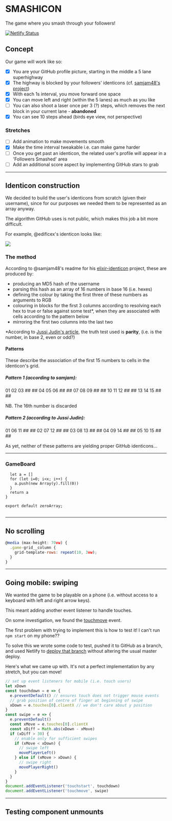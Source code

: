 # SMASHICON

The game where you smash through your followers!

[![Netlify Status](https://api.netlify.com/api/v1/badges/b76ea68c-2b6a-4e91-9343-eb5f444db034/deploy-status)](https://app.netlify.com/sites/smashicon/deploys)

## Concept

Our game will work like so:

- [x] You are your GitHub profile picture, starting in the middle a 5 lane superhighway
- [x] The highway is blocked by your followers' identicons (cf. [samjam48's project](https://github.com/samjam48/elixir-identicon))
- [x] With each 1s interval, you move forward one space
- [x] You can move left and right (within the 5 lanes) as much as you like
- [ ] You can also shoot a laser once per 3 (?) steps, which removes the next block in your current lane - **abandoned**
- [x] You can see 10 steps ahead (birds eye view, not perspective)

### Stretches

- [ ] Add animation to make movements smooth
- [x] Make the time interval tweakable i.e. can make game harder
- [ ] Once you get past an identicon, the related user's profile will appear in a 'Followers Smashed' area
- [ ] Add an additional score aspect by implementing GitHub stars to grab

---

## Identicon construction

We decided to build the user's identicons from scratch (given their username), since for our purposes we needed them to be represented as an array anyway.

The algorithm GitHub uses is not public, which makes this job a bit more difficult.

For example, @edificex's identicon looks like:

![](https://github.com/identicons/edificex.png)

### The method

According to @samjam48's readme for his [elixir-identicon](https://github.com/samjam48/elixir-identicon) project, these are produced by:

- producing an MD5 hash of the username
- parsing this hash as an array of 16 numbers in base 16 (i.e. hexes)
- defining the colour by taking the first three of these numbers as arguments to RGB
- colouring in blocks for the first 3 columns according to resolving each hex to true or false against some test\*, when they are associated with cells according to the pattern below
- mirroring the first two columns into the last two

\*According to [Jussi Judin's article](https://barro.github.io/2018/02/avatars-identicons-and-hash-visualization/), the truth test used is **parity**, (i.e. is the number, in base 2, even or odd?)

#### Patterns

These describe the association of the first 15 numbers to cells in the identicon's grid.

##### Pattern 1 (according to samjam):

01 02 03 ## ##
04 05 06 ## ##
07 08 09 ## ##
10 11 12 ## ##
13 14 15 ## ##

NB. The 16th number is discarded

##### Pattern 2 (according to Jussi Judin):

01 06 11 ## ##
02 07 12 ## ##
03 08 13 ## ##
04 09 14 ## ##
05 10 15 ## ##

As yet, neither of these patterns are yielding proper GitHub identicons...

---

### GameBoard

```const zeroArray = (x,y) => {
  let a = []
  for (let i=0; i<x; i++) {
    a.push(new Array(y).fill(0))
  }
  return a
}

export default zeroArray;


```

---

## No scrolling

```javascript
@media (max-height: 70vw) {
  .game-grid__column {
    grid-template-rows: repeat(10, 3vw);
  }
}
```

---

## Going mobile: swiping

We wanted the game to be playable on a phone (i.e. without access to a keyboard with left and right arrow keys).

This meant adding another event listener to handle touches.

On some investigation, we found the [touchmove](https://developer.mozilla.org/en-US/docs/Web/API/GlobalEventHandlers/ontouchmove) event.

The first problem with trying to implement this is how to test it! I can't run `npm start` on my phone??

To solve this we wrote some code to test, pushed it to GitHub as a branch, and used Netlify to [deploy that branch](https://docs.netlify.com/site-deploys/overview/#branch-deploy-controls) without altering the usual master deploy.

Here's what we came up with. It's not a perfect implementation by any stretch, but you can move!

```javascript
// set up event listeners for mobile (i.e. touch users)
let xDown
const touchdown = e => {
  e.preventDefault() // ensures touch does not trigger mouse events
  // grab position of centre of finger at beginning of swipe
  xDown = e.touches[0].clientX // we don't care about y position
}
const swipe = e => {
  e.preventDefault()
  const xMove = e.touches[0].clientX
  const xDiff = Math.abs(xDown - xMove)
  if (xDiff > 30) {
    // enable only for sufficient swipes
    if (xMove < xDown) {
      // swipe left
      movePlayerLeft()
    } else if (xMove > xDown) {
      // swipe right
      movePlayerRight()
    }
  }
}
document.addEventListener('touchstart', touchdown)
document.addEventListener('touchmove', swipe)
```

---

## Testing component unmounts
